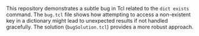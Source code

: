 This repository demonstrates a subtle bug in Tcl related to the `dict exists` command.  The `bug.tcl` file shows how attempting to access a non-existent key in a dictionary might lead to unexpected results if not handled gracefully. The solution (`bugSolution.tcl`) provides a more robust approach.